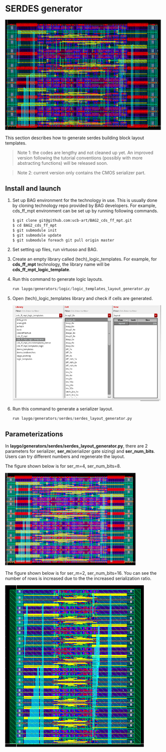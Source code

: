 # SERDES generator

![serdes](images/serdes.png)

This section describes how to generate serdes building block layout
templates.

>Note 1: the codes are lengthy and not cleaned up yet. An improved
 version following the tutorial conventions (possibly with more
abstracting functions) will be released soon.

>Note 2: current version only contains the CMOS serializer part.

## Install and launch
1. Set up BAG environment for the technology in use. This is usually
done by cloning technology repo provided by BAG developers. For example,
cds_ff_mpt environment can be set up by running following commands.

    ```
    $ git clone git@github.com:ucb-art/BAG2_cds_ff_mpt.git
    $ cd BAG2_cds_ff_mpt
    $ git submodule init
    $ git submodule update
    $ git submodule foreach git pull origin master
    ```

2. Set setting up files, run virtuoso and BAG.

3. Create an empty library called (tech)_logic_templates. For
example, for **cds_ff_mpt** technology, the library name will be
**cds_ff_mpt_logic_template**.

4. Run this command to generate logic layouts.

    ```python
    run laygo/generators/logic/logic_templates_layout_generator.py
    ```

5. Open (tech)_logic_templates library and check if cells are
generated.

    ![logic_lib](images/logic_lib.png)

6. Run this command to generate a serializer layout.

    ```python
    run laygo/generators/serdes/serdes_layout_generator.py
    ```

## Parameterizations

In **laygo/generators/serdes/serdes_layout_generator.py**, there are 2
parameters for serializer, **ser_m**(serializer gate sizing) and
**ser_num_bits**. Users can try different numbers and regenerate the
layout.

The figure shown below is for ser_m=4, ser_num_bits=8.

![serdes](images/serdes_8.png)

The figure shown below is for ser_m=2, ser_num_bits=16.
You can see the number of rows is increased due to the
the increased serialization ratio.

![serdes16](images/serdes_16.png)